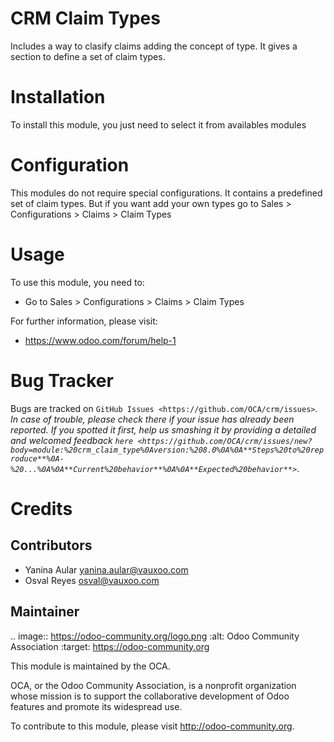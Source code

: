 CRM Claim Types
==============

Includes a way to clasify claims adding the concept of type.
It gives a section to define a set of claim types.

Installation
============

To install this module, you just need to select it from availables modules

Configuration
=============

This modules do not require special configurations.
It contains a predefined set of claim types.
But if you want add your own types go to Sales > Configurations > Claims > Claim Types

Usage
=====

To use this module, you need to:

* Go to Sales > Configurations > Claims > Claim Types

For further information, please visit:

* https://www.odoo.com/forum/help-1

Bug Tracker
===========

Bugs are tracked on `GitHub Issues <https://github.com/OCA/crm/issues>`_.
In case of trouble, please check there if your issue has already been reported.
If you spotted it first, help us smashing it by providing a detailed and welcomed feedback
`here <https://github.com/OCA/crm/issues/new?body=module:%20crm_claim_type%0Aversion:%208.0%0A%0A**Steps%20to%20reproduce**%0A-%20...%0A%0A**Current%20behavior**%0A%0A**Expected%20behavior**>`_.


Credits
=======

Contributors
------------

* Yanina Aular <yanina.aular@vauxoo.com>
* Osval Reyes <osval@vauxoo.com>

Maintainer
----------

.. image:: https://odoo-community.org/logo.png
   :alt: Odoo Community Association
   :target: https://odoo-community.org

This module is maintained by the OCA.

OCA, or the Odoo Community Association, is a nonprofit organization whose
mission is to support the collaborative development of Odoo features and
promote its widespread use.

To contribute to this module, please visit http://odoo-community.org.
